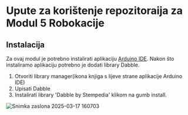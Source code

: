 # Upute za korištenje repozitoraija za Modul 5 Robokacije

## Instalacija

Za ovaj modul je potrebno instalirati aplikaciju [Arduino IDE](https://www.arduino.cc/en/software).
Nakon što instaliramo aplikaciju potrebno je dodati library Dabble.
1. Otvoriti library manager(ikona knjiga s lijeve strane aplikacije Arduino IDE)
2. Upisati Dabble
3. Instalirati library 'Dabble by Stempedia' klikom na gumb install.

![Snimka zaslona 2025-03-17 160703](https://github.com/user-attachments/assets/bb0fd101-54ee-4660-bed1-fc2a1ddf1048)


